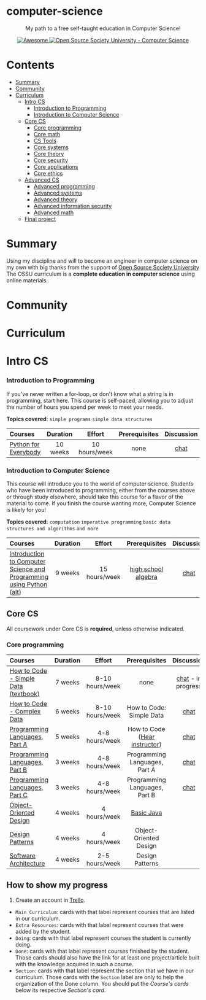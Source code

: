 # computer-science

<p align="center">
  My path to a free self-taught education in Computer Science!
</p>
<p align="center">
  <a href="https://github.com/sindresorhus/awesome">
    <img alt="Awesome" src="https://cdn.rawgit.com/sindresorhus/awesome/d7305f38d29fed78fa85652e3a63e154dd8e8829/media/badge.svg">
  </a>
  <a href="https://github.com/ossu/computer-science">
	<img alt="Open Source Society University - Computer Science" src="https://img.shields.io/badge/OSSU-computer--science-blue.svg">
  </a>
</p>

# Contents

- [Summary](#summary)
- [Community](#community)
- [Curriculum](#curriculum)
    - [Intro CS](#intro-cs)
      - [Introduction to Programming](#introduction-to-programming)
      - [Introduction to Computer Science](#introduction-to-computer-science)
    - [Core CS](#core-cs)
      - [Core programming](#core-programming)
      - [Core math](#core-math)
      - [CS Tools](#cs-tools)
      - [Core systems](#core-systems)
      - [Core theory](#core-theory)
      - [Core security](#core-security)
      - [Core applications](#core-applications)
      - [Core ethics](#core-ethics)
    - [Advanced CS](#advanced-cs)
      - [Advanced programming](#advanced-programming)
      - [Advanced systems](#advanced-systems)
      - [Advanced theory](#advanced-theory)
      - [Advanced information security](#advanced-information-security)
      - [Advanced math](#advanced-math)
    - [Final project](#final-project)


# Summary

Using my discipline and will to become an engineer in computer science on my own with big thanks from the support of [Open Source Society University](https://github.com/ossu/computer-science)
The OSSU curriculum is a **complete education in computer science** using online materials.

# Community

# Curriculum
# Intro CS

### Introduction to Programming

If you've never written a for-loop, or don't know what a string is in programming, start here. This course is self-paced, allowing you to adjust the number of hours you spend per week to meet your needs.

**Topics covered**:
`simple programs`
`simple data structures`

Courses | Duration | Effort | Prerequisites | Discussion
:-- | :--: | :--: | :--: | :--:
[Python for Everybody](https://www.py4e.com/lessons) | 10 weeks | 10 hours/week | none | [chat](https://discord.gg/syA242Z)

### Introduction to Computer Science

This course will introduce you to the world of computer science. Students who have been introduced to programming, either from the courses above or through study elsewhere, should take this course for a flavor of the material to come. If you finish the course wanting more, Computer Science is likely for you!

**Topics covered**:
`computation`
`imperative programming`
`basic data structures and algorithms`
`and more`

Courses | Duration | Effort | Prerequisites | Discussion
:-- | :--: | :--: | :--: | :--:
[Introduction to Computer Science and Programming using Python](https://ocw.mit.edu/courses/6-0001-introduction-to-computer-science-and-programming-in-python-fall-2016/) ([alt](https://www.edx.org/course/introduction-to-computer-science-and-programming-7)) | 9 weeks | 15 hours/week | [high school algebra](https://www.khanacademy.org/math/algebra-home) | [chat](https://discord.gg/jvchSm9)

## Core CS

All coursework under Core CS is **required**, unless otherwise indicated.

### Core programming

Courses | Duration | Effort | Prerequisites | Discussion
:-- | :--: | :--: | :--: | :--:
[How to Code - Simple Data](https://www.edx.org/course/how-to-code-simple-data) [(textbook)](https://htdp.org/2022-8-7/Book/index.html) | 7 weeks | 8-10 hours/week | none | [chat](https://discord.gg/RfqAmGJ) - in progress
[How to Code - Complex Data](https://www.edx.org/course/how-to-code-complex-data) | 6 weeks | 8-10 hours/week | How to Code: Simple Data | [chat](https://discord.gg/kczJzpm)
[Programming Languages, Part A](https://www.coursera.org/learn/programming-languages) | 5 weeks | 4-8 hours/week | How to Code ([Hear instructor](https://www.coursera.org/lecture/programming-languages/recommended-background-k1yuh)) | [chat](https://discord.gg/8BkJtXN)
[Programming Languages, Part B](https://www.coursera.org/learn/programming-languages-part-b) | 3 weeks | 4-8 hours/week | Programming Languages, Part A | [chat](https://discord.gg/EeA7VR9)
[Programming Languages, Part C](https://www.coursera.org/learn/programming-languages-part-c) | 3 weeks | 4-8 hours/week | Programming Languages, Part B | [chat](https://discord.gg/8EZUVbA)
[Object-Oriented Design](https://www.coursera.org/learn/object-oriented-design) | 4 weeks | 4 hours/week | [Basic Java](https://www.youtube.com/watch?v=GoXwIVyNvX0)
[Design Patterns](https://www.coursera.org/learn/design-patterns) | 4 weeks | 4 hours/week | Object-Oriented Design
[Software Architecture](https://www.coursera.org/learn/software-architecture) | 4 weeks | 2-5 hours/week | Design Patterns


## How to show my progress

1. Create an account in [Trello](https://trello.com/b/OZrnXg4l/ossu-computer-science).

- `Main Curriculum`: cards with that label represent courses that are listed in our curriculum.
- `Extra Resources`: cards with that label represent courses that were added by the student.
- `Doing`: cards with that label represent courses the student is currently doing.
- `Done`: cards with that label represent courses finished by the student.
Those cards should also have the link for at least one project/article built with the knowledge acquired in such a course.
- `Section`: cards with that label represent the section that we have in our curriculum.
Those cards with the `Section` label are only to help the organization of the Done column.
You should put the *Course's cards* below its respective *Section's card*.